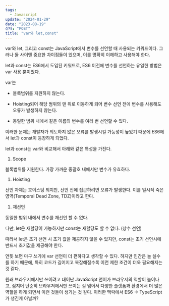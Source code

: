 ```yaml
---
tags:
  - Javascript
update: "2024-01-29"
date: "2023-08-19"
상태: "POST"
title: "var와 let,const"
---
```

var와 let, 그리고 const는 JavaScript에서 변수를 선언할 때 사용되는 키워드이다. 그러나 둘 사이엔 중요한 차이점들이 있으며, 이를 명확히 이해하고 사용해야 한다. 



let과 const는 ES6에서 도입된 키워드로, ES6 이전에 변수를 선언하는 유일한 방법은 var 사용 뿐이었다. 

var는 

- 블록범위를 지원하지 않는다. 

- Hoisting되어 해당 범위의 맨 위로 이동하게 되어 변수 선언 전에 변수를 사용해도 오류가 발생하지 않는다. 

- 동일한 범위 내에서 같은 이름의 변수를 여러 번 선언할 수 있다. 

이러한 문제는 개발자가 의도하지 않은 오류를 발생시킬 가능성이 높았기 때문에 ES6에서 let과 const이 등장하게 되었다. 

let과 const는 var와 비교해서 아래와 같은 특성을 가진다. 

1. Scope

블록범위를 지원한다. 가장 가까운 중괄호 내에서만 변수가 유효하다. 

1. Hoisting

선언 자체는 호이스팅 되지만, 선언 전에 접근하려면 오류가 발생한다. 이를 일시적 죽은 영역(Temporal Dead Zone, TDZ)이라고 한다. 

1. 재선언

동일한 범위 내에서 변수를 재선언 할 수 없다. 

다만, let은 재할당이 가능하지만 const는 재할당도 할 수 없다. (상수 선언)

따라서 let은 초기 선언 시 초기 값을 제공하지 않을 수 있지만, const는 초기 선언시에 반드시 초기값을 제공해야 한다. 



언뜻 보면 마구 쓰기에 var 선언이 더 편하다고 생각할 수 있다. 하지만 인간은 늘 실수를 하기 때문에, 특히 코드가 길어지고 복잡해질수록 이런 제한 조건이 더욱 필요해지는 것 같다. 

원래 브라우저에서만 쓰이려고 태어난 JavaScript 언어가 브라우저의 역할이 늘어나고, 심지어 단순히 브라우저에서만 쓰이는 걸 넘어서 다양한 플랫폼과 환경에서 더 많은 역할을 하게 되면서 이런 것들이 생기는 것 같다. 이러한 맥락에서 ES6 → TypeScript가 생긴게 아닐까?



